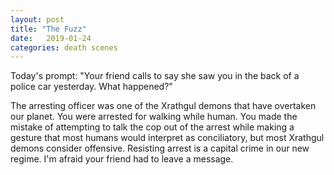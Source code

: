 ```yaml
---
layout: post
title: "The Fuzz"
date:   2019-01-24
categories: death scenes
---
```

Today's prompt: "Your friend calls to say she saw you in the back of a police car yesterday. What happened?"

The arresting officer was one of the Xrathgul demons that have overtaken our planet. You were arrested for walking while human. You made the mistake of attempting to talk the cop out of the arrest while making a gesture that most humans would interpret as conciliatory, but most Xrathgul demons consider offensive. Resisting arrest is a capital crime in our new regime. I'm afraid your friend had to leave a message.

